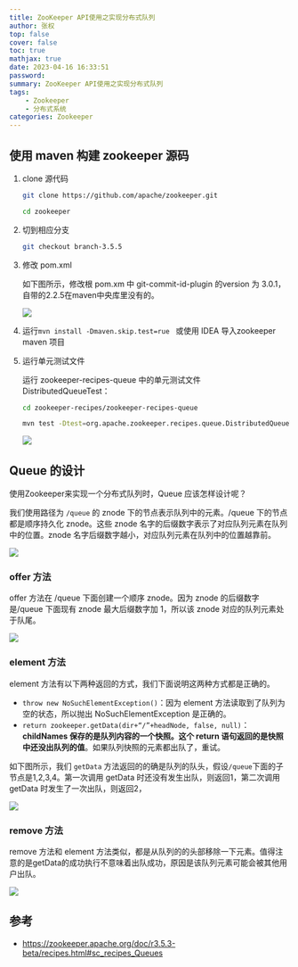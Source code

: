 ```yaml
---
title: ZooKeeper API使用之实现分布式队列
author: 张权
top: false
cover: false
toc: true
mathjax: true
date: 2023-04-16 16:33:51
password:
summary: ZooKeeper API使用之实现分布式队列
tags:
	- Zookeeper
	- 分布式系统
categories: Zookeeper
---
```


## 使用 maven 构建 zookeeper 源码

1. clone 源代码

   ```bash
   git clone https://github.com/apache/zookeeper.git
   
   cd zookeeper
   ```

2. 切到相应分支

   ```bash
   git checkout branch-3.5.5
   ```

3. 修改 pom.xml

   如下图所示，修改根 pom.xm 中 git-commit-id-plugin 的version 为 3.0.1，自带的2.2.5在maven中央库里没有的。

   ![](https://cdn.jsdelivr.net/gh/dendi875/images/PicGo/image-20230326164851133.png)

4. 运行`mvn install -Dmaven.skip.test=rue ` 或使用 IDEA 导入zookeeper maven 项目

5. 运行单元测试文件

   运行 zookeeper-recipes-queue 中的单元测试文件 DistributedQueueTest：

   ```bash
   cd zookeeper-recipes/zookeeper-recipes-queue
   
   mvn test -Dtest=org.apache.zookeeper.recipes.queue.DistributedQueueTest
   ```

   ![](https://cdn.jsdelivr.net/gh/dendi875/images/PicGo/20230326165916.png)

## Queue 的设计

使用Zookeeper来实现一个分布式队列时，Queue 应该怎样设计呢？

我们使用路径为 `/queue` 的 znode 下的节点表示队列中的元素。/queue 下的节点都是顺序持久化 znode。这些 znode 名字的后缀数字表示了对应队列元素在队列中的位置。znode 名字后缀数字越小，对应队列元素在队列中的位置越靠前。

![](https://cdn.jsdelivr.net/gh/dendi875/images/PicGo/20230326170352.png)

### offer 方法

offer 方法在 /queue 下面创建一个顺序 znode。因为 znode 的后缀数字是/queue 下面现有 znode 最大后缀数字加 1，所以该 znode 对应的队列元素处于队尾。

![](https://cdn.jsdelivr.net/gh/dendi875/images/PicGo/20230326170629.png)

### element 方法

element 方法有以下两种返回的方式，我们下面说明这两种方式都是正确的。 

* `throw new NoSuchElementException()`：因为 element 方法读取到了队列为空的状态，所以抛出 NoSuchElementException 是正确的。
* `return zookeeper.getData(dir+“/”+headNode, false, null)`： **childNames 保存的是队列内容的一个快照。这个 return 语句返回的是快照中还没出队列的值**。如果队列快照的元素都出队了，重试。



如下图所示，我们  `getData` 方法返回的的确是队列的队头，假设`/queue`下面的子节点是1,2,3,4。第一次调用 getData 时还没有发生出队，则返回1，第二次调用 getData 时发生了一次出队，则返回2，

![](https://cdn.jsdelivr.net/gh/dendi875/images/PicGo/20230326172012.png)

### remove 方法

remove 方法和 element 方法类似，都是从队列的的头部移除一下元素。值得注意的是getData的成功执行不意味着出队成功，原因是该队列元素可能会被其他用户出队。 

![](https://cdn.jsdelivr.net/gh/dendi875/images/PicGo/20230326172435.png)



## 参考

* https://zookeeper.apache.org/doc/r3.5.3-beta/recipes.html#sc_recipes_Queues